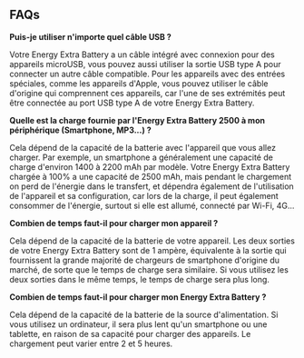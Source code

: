 ## FAQs

**Puis-je utiliser n'importe quel câble USB ?**

Votre Energy Extra Battery a un câble intégré avec connexion pour des appareils microUSB, vous pouvez aussi utiliser la sortie USB type A pour connecter un autre câble compatible.
Pour les appareils avec des entrées spéciales, comme les appareils d'Apple, vous pouvez utiliser le câble d'origine qui comprennent ces appareils, car l'une de ses extrémités peut être connectée au port USB type A de votre Energy Extra Battery.

**Quelle est la charge fournie par l'Energy Extra Battery 2500 à mon périphérique (Smartphone, MP3...) ?**

Cela dépend de la capacité de la batterie avec l'appareil que vous allez charger.
Par exemple, un smartphone a généralement une capacité de charge d'environ 1400 à 2200 mAh par modèle.
Votre Energy Extra Battery chargée à 100% a une capacité de 2500 mAh, mais pendant le chargement on perd de l'énergie dans le transfert, et dépendra également de l'utilisation de l'appareil et sa configuration, car lors de la charge, il peut également consommer de l'énergie, surtout si elle est allumé, connecté par Wi-Fi, 4G...

**Combien de temps faut-il pour charger mon appareil ?**

Cela dépend de la capacité de la batterie de votre appareil.  Les deux sorties de votre Energy Extra Battery sont de 1 ampère, équivalente à la sortie qui fournissent la grande majorité de chargeurs de smartphone d'origine du marché, de sorte que le temps de charge sera similaire.  Si vous utilisez les deux sorties dans le même temps, le temps de charge sera plus long.

**Combien de temps faut-il pour charger mon Energy Extra Battery ?**

Cela dépend de la capacité de la batterie de la source d'alimentation.  Si vous utilisez un ordinateur, il sera plus lent qu'un smartphone ou une tablette, en raison de sa capacité pour charger des appareils.  Le chargement peut varier entre 2 et 5 heures.



